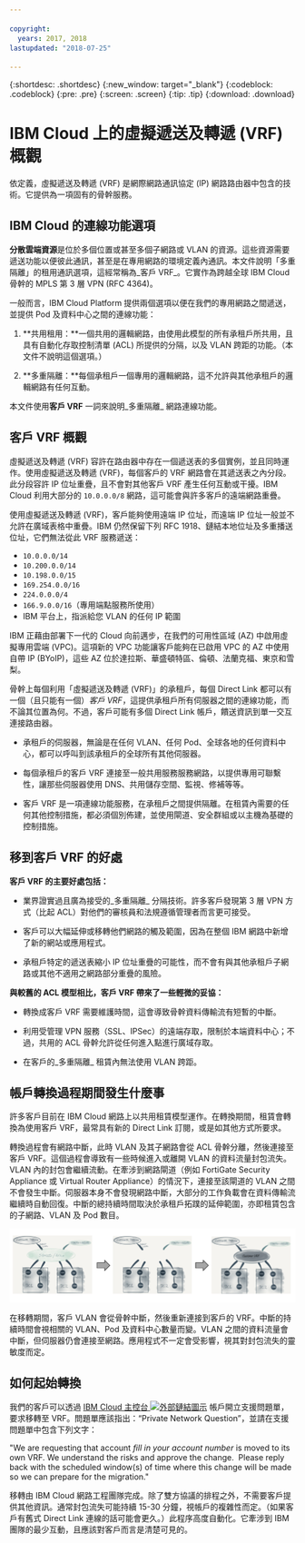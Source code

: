 ```yaml
---

copyright:
  years: 2017, 2018
lastupdated: "2018-07-25"

---
```


{:shortdesc: .shortdesc}
{:new_window: target="_blank"}
{:codeblock: .codeblock}
{:pre: .pre}
{:screen: .screen}
{:tip: .tip}
{:download: .download}

# IBM Cloud 上的虛擬遞送及轉遞 (VRF) 概觀

依定義，虛擬遞送及轉遞 (VRF) 是網際網路通訊協定 (IP) 網路路由器中包含的技術。它提供為一項固有的骨幹服務。

## IBM Cloud 的連線功能選項

**分散雲端資源**是位於多個位置或甚至多個子網路或 VLAN 的資源。這些資源需要遞送功能以便彼此通訊，甚至是在專用網路的環境定義內通訊。本文件說明「多重隔離」的租用通訊選項，這經常稱為_客戶 VRF_。它實作為跨越全球 IBM Cloud 骨幹的 MPLS 第 3 層 VPN (RFC 4364)。

一般而言，IBM Cloud Platform 提供兩個選項以便在我們的專用網路之間遞送，並提供 Pod 及資料中心之間的連線功能： 

1. **共用租用：**一個共用的邏輯網路，由使用此模型的所有承租戶所共用，且具有自動化存取控制清單 (ACL) 所提供的分隔，以及 VLAN 跨距的功能。（本文件不說明這個選項。）

2. **多重隔離：**每個承租戶一個專用的邏輯網路，這不允許與其他承租戶的邏輯網路有任何互動。  

本文件使用**客戶 VRF** 一詞來說明_多重隔離_ 網路連線功能。

## 客戶 VRF 概觀

虛擬遞送及轉遞 (VRF) 容許在路由器中存在一個遞送表的多個實例，並且同時運作。使用虛擬遞送及轉遞 (VRF)，每個客戶的 VRF 網路會在其遞送表之內分段。此分段容許 IP 位址重疊，且不會對其他客戶 VRF 產生任何互動或干擾。IBM Cloud 利用大部分的 `10.0.0.0/8` 網路，這可能會與許多客戶的遠端網路重疊。 

使用虛擬遞送及轉遞 (VRF)，客戶能夠使用遠端 IP 位址，而遠端 IP 位址一般並不允許在廣域表格中重疊。IBM 仍然保留下列 RFC 1918、鏈結本地位址及多重播送位址，它們無法從此 VRF 服務遞送：

* `10.0.0.0/14` 
* `10.200.0.0/14` 
* `10.198.0.0/15` 
* `169.254.0.0/16` 
* `224.0.0.0/4` 
* `166.9.0.0/16`（專用端點服務所使用）
* IBM 平台上，指派給您 VLAN 的任何 IP 範圍

IBM 正藉由部署下一代的 Cloud 向前邁步，在我們的可用性區域 (AZ) 中啟用虛擬專用雲端 (VPC)。這項新的 VPC 功能讓客戶能夠在已啟用 VPC 的 AZ 中使用自帶 IP (BYoIP)，這些 AZ 位於達拉斯、華盛頓特區、倫頓、法蘭克福、東京和雪梨。 

骨幹上每個利用「虛擬遞送及轉遞 (VRF)」的承租戶，每個 Direct Link 都可以有一個（且只能有一個）_客戶 VRF_，這提供承租戶所有伺服器之間的連線功能，而不論其位置為何。不過，客戶可能有多個 Direct Link 帳戶，饋送資訊到單一交互連接路由器。  

* 承租戶的伺服器，無論是在任何 VLAN、任何 Pod、全球各地的任何資料中心，都可以呼叫到該承租戶的全球所有其他伺服器。 

* 每個承租戶的客戶 VRF 連接至一般共用服務服務網路，以提供專用可聯繫性，讓那些伺服器使用 DNS、共用儲存空間、監視、修補等等。

* 客戶 VRF 是一項連線功能服務，在承租戶之間提供隔離。在租賃內需要的任何其他控制措施，都必須個別佈建，並使用閘道、安全群組或以主機為基礎的控制措施。

## 移到客戶 VRF 的好處

**客戶 VRF 的主要好處包括：**

* 業界證實過且廣為接受的_多重隔離_ 分隔技術。許多客戶發現第 3 層 VPN 方式（比起 ACL）對他們的審核員和法規遵循管理者而言更可接受。   

* 客戶可以大幅延伸或移轉他們網路的觸及範圍，因為在整個 IBM 網路中新增了新的網站或應用程式。 

* 承租戶特定的遞送表縮小 IP 位址重疊的可能性，而不會有與其他承租戶子網路或其他不適用之網路部分重疊的風險。 

**與較舊的 ACL 模型相比，客戶 VRF 帶來了一些輕微的妥協：**  

* 轉換成客戶 VRF 需要維護時間，這會導致骨幹資料傳輸流有短暫的中斷。

* 利用受管理 VPN 服務（SSL、IPSec）的遠端存取，限制於本端資料中心；不過，共用的 ACL 骨幹允許從任何進入點進行廣域存取。

* 在客戶的_多重隔離_ 租賃內無法使用 VLAN 跨距。

## 帳戶轉換過程期間發生什麼事

許多客戶目前在 IBM Cloud 網路上以共用租賃模型運作。在轉換期間，租賃會轉換為使用客戶 VRF，最常具有新的 Direct Link 訂閱，或是如其他方式所要求。  

轉換過程會有網路中斷，此時 VLAN 及其子網路會從 ACL 骨幹分離，然後連接至客戶 VRF。這個過程會導致有一些時候進入或離開 VLAN 的資料流量封包流失。VLAN 內的封包會繼續流動。在牽涉到網路閘道（例如 FortiGate Security Appliance 或 Virtual Router Appliance）的情況下，連接至該閘道的 VLAN 之間不會發生中斷。伺服器本身不會發現網路中斷，大部分的工作負載會在資料傳輸流繼續時自動回復。中斷的總持續時間取決於承租戶拓蹼的延伸範圍，亦即租賃包含的子網路、VLAN 及 Pod 數目。

![轉換過程](/images/vrf-on-ibm-cloud.png)

在移轉期間，客戶 VLAN 會從骨幹中斷，然後重新連接到客戶的 VRF。中斷的持續時間會視相關的 VLAN、Pod 及資料中心數量而變。VLAN 之間的資料流量會中斷，但伺服器仍會連接至網路。應用程式不一定會受影響，視其對封包流失的靈敏度而定。

## 如何起始轉換

我們的客戶可以透過 [IBM Cloud 主控台 ![外部鏈結圖示](../../icons/launch-glyph.svg "外部鏈結圖示")]( https://control.bluemix.net/support/unifiedConsole/tickets/add) 帳戶開立支援問題單，要求移轉至 VRF。問題單應該指出：“Private Network Question”，並請在支援問題單中包含下列文字： 

"We are requesting that account _fill in your account number_ is moved to its own VRF. We understand the risks and approve the change.  Please reply back with the scheduled window(s) of time where this change will be made so we can prepare for the migration." 

移轉由 IBM Cloud 網路工程團隊完成。除了雙方協議的排程之外，不需要客戶提供其他資訊。通常封包流失可能持續 15-30 分鐘，視帳戶的複雜性而定。（如果客戶有舊式 Direct Link 連線的話可能會更久。）此程序高度自動化。它牽涉到 IBM 團隊的最少互動，且應該對客戶而言是清楚可見的。
